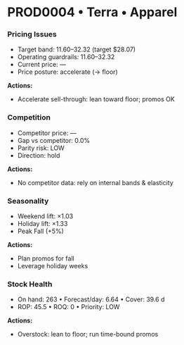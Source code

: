 # PROD0004 • Terra • Apparel

### Pricing Issues
- Target band: $11.60–$32.32 (target $28.07)
- Operating guardrails: $11.60–$32.32
- Current price: —
- Price posture: accelerate (→ floor)

**Actions:**
- Accelerate sell-through: lean toward floor; promos OK

### Competition
- Competitor price: —
- Gap vs competitor: 0.0%
- Parity risk: LOW
- Direction: hold

**Actions:**
- No competitor data: rely on internal bands & elasticity

### Seasonality
- Weekend lift: ×1.03
- Holiday lift: ×1.33
- Peak Fall (+5%)

**Actions:**
- Plan promos for fall
- Leverage holiday weeks

### Stock Health
- On hand: 263  •  Forecast/day: 6.64  •  Cover: 39.6 d
- ROP: 45.5  •  ROQ: 0  •  Priority: LOW

**Actions:**
- Overstock: lean to floor; run time-bound promos
